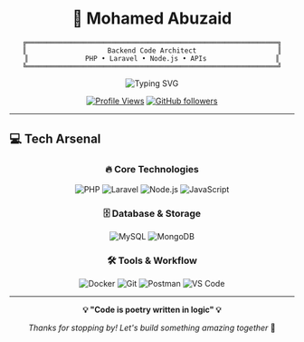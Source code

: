# <div align="center">🚀 Mohamed Abuzaid</div>

<div align="center">
  
```ascii
╔══════════════════════════════════════════════════════════════╗
║                    Backend Code Architect                    ║
║              PHP • Laravel • Node.js • APIs                 ║
╚══════════════════════════════════════════════════════════════╝
```

<img src="https://readme-typing-svg.herokuapp.com?font=Fira+Code&weight=500&size=25&pause=1000&color=00D9FF&center=true&vCenter=true&random=false&width=600&lines=Building+Scalable+Backend+Solutions;Crafting+Clean+API+Architectures;Turning+Ideas+Into+Digital+Reality" alt="Typing SVG" />

[![Profile Views](https://komarev.com/ghpvc/?username=mohamedabuzaid&label=Profile%20Views&color=00d9ff&style=for-the-badge)](https://github.com/mohamedabuzaid)
[![GitHub followers](https://img.shields.io/github/followers/mohamedabuzaid?label=Followers&style=for-the-badge&color=00d9ff)](https://github.com/mohamedabuzaid)

</div>

---


## 💻 Tech Arsenal

<div align="center">

### 🔥 Core Technologies
![PHP](https://img.shields.io/badge/PHP-777BB4?style=for-the-badge&logo=php&logoColor=white)
![Laravel](https://img.shields.io/badge/Laravel-FF2D20?style=for-the-badge&logo=laravel&logoColor=white)
![Node.js](https://img.shields.io/badge/Node.js-339933?style=for-the-badge&logo=nodedotjs&logoColor=white)
![JavaScript](https://img.shields.io/badge/JavaScript-F7DF1E?style=for-the-badge&logo=javascript&logoColor=black)

### 🗄️ Database & Storage
![MySQL](https://img.shields.io/badge/MySQL-4479A1?style=for-the-badge&logo=mysql&logoColor=white)
![MongoDB](https://img.shields.io/badge/MongoDB-47A248?style=for-the-badge&logo=mongodb&logoColor=white)

### 🛠️ Tools & Workflow
![Docker](https://img.shields.io/badge/Docker-2496ED?style=for-the-badge&logo=docker&logoColor=white)
![Git](https://img.shields.io/badge/Git-F05032?style=for-the-badge&logo=git&logoColor=white)
![Postman](https://img.shields.io/badge/Postman-FF6C37?style=for-the-badge&logo=postman&logoColor=white)
![VS Code](https://img.shields.io/badge/VS_Code-007ACC?style=for-the-badge&logo=visualstudiocode&logoColor=white)

</div>

---




<div align="center">
  
**💡 "Code is poetry written in logic" 💡**

*Thanks for stopping by! Let's build something amazing together* 🚀

</div>
